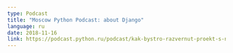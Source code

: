 ```yaml
---
type: Podcast
title: "Moscow Python Podcast: about Django"
language: ru
date: 2018-11-16
link: https://podcast.python.ru/podcast/kak-bystro-razvernut-proekt-s-nulya/
---
```

